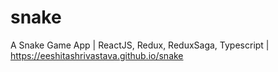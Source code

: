 # snake
A Snake Game App | ReactJS, Redux, ReduxSaga, Typescript | https://eeshitashrivastava.github.io/snake
